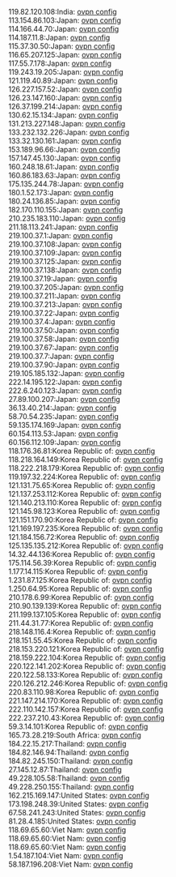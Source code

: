 119.82.120.108:India: [ovpn config](vpn/119_82_120_108.ovpn)  
113.154.86.103:Japan: [ovpn config](vpn/113_154_86_103.ovpn)  
114.166.44.70:Japan: [ovpn config](vpn/114_166_44_70.ovpn)  
114.187.11.8:Japan: [ovpn config](vpn/114_187_11_8.ovpn)  
115.37.30.50:Japan: [ovpn config](vpn/115_37_30_50.ovpn)  
116.65.207.125:Japan: [ovpn config](vpn/116_65_207_125.ovpn)  
117.55.7.178:Japan: [ovpn config](vpn/117_55_7_178.ovpn)  
119.243.19.205:Japan: [ovpn config](vpn/119_243_19_205.ovpn)  
121.119.40.89:Japan: [ovpn config](vpn/121_119_40_89.ovpn)  
126.227.157.52:Japan: [ovpn config](vpn/126_227_157_52.ovpn)  
126.23.147.160:Japan: [ovpn config](vpn/126_23_147_160.ovpn)  
126.37.199.214:Japan: [ovpn config](vpn/126_37_199_214.ovpn)  
130.62.15.134:Japan: [ovpn config](vpn/130_62_15_134.ovpn)  
131.213.227.148:Japan: [ovpn config](vpn/131_213_227_148.ovpn)  
133.232.132.226:Japan: [ovpn config](vpn/133_232_132_226.ovpn)  
133.32.130.161:Japan: [ovpn config](vpn/133_32_130_161.ovpn)  
153.189.96.66:Japan: [ovpn config](vpn/153_189_96_66.ovpn)  
157.147.45.130:Japan: [ovpn config](vpn/157_147_45_130.ovpn)  
160.248.18.61:Japan: [ovpn config](vpn/160_248_18_61.ovpn)  
160.86.183.63:Japan: [ovpn config](vpn/160_86_183_63.ovpn)  
175.135.244.78:Japan: [ovpn config](vpn/175_135_244_78.ovpn)  
180.1.52.173:Japan: [ovpn config](vpn/180_1_52_173.ovpn)  
180.24.136.85:Japan: [ovpn config](vpn/180_24_136_85.ovpn)  
182.170.110.155:Japan: [ovpn config](vpn/182_170_110_155.ovpn)  
210.235.183.110:Japan: [ovpn config](vpn/210_235_183_110.ovpn)  
211.18.113.241:Japan: [ovpn config](vpn/211_18_113_241.ovpn)  
219.100.37.1:Japan: [ovpn config](vpn/219_100_37_1.ovpn)  
219.100.37.108:Japan: [ovpn config](vpn/219_100_37_108.ovpn)  
219.100.37.109:Japan: [ovpn config](vpn/219_100_37_109.ovpn)  
219.100.37.125:Japan: [ovpn config](vpn/219_100_37_125.ovpn)  
219.100.37.138:Japan: [ovpn config](vpn/219_100_37_138.ovpn)  
219.100.37.19:Japan: [ovpn config](vpn/219_100_37_19.ovpn)  
219.100.37.205:Japan: [ovpn config](vpn/219_100_37_205.ovpn)  
219.100.37.211:Japan: [ovpn config](vpn/219_100_37_211.ovpn)  
219.100.37.213:Japan: [ovpn config](vpn/219_100_37_213.ovpn)  
219.100.37.22:Japan: [ovpn config](vpn/219_100_37_22.ovpn)  
219.100.37.4:Japan: [ovpn config](vpn/219_100_37_4.ovpn)  
219.100.37.50:Japan: [ovpn config](vpn/219_100_37_50.ovpn)  
219.100.37.58:Japan: [ovpn config](vpn/219_100_37_58.ovpn)  
219.100.37.67:Japan: [ovpn config](vpn/219_100_37_67.ovpn)  
219.100.37.7:Japan: [ovpn config](vpn/219_100_37_7.ovpn)  
219.100.37.90:Japan: [ovpn config](vpn/219_100_37_90.ovpn)  
219.105.185.132:Japan: [ovpn config](vpn/219_105_185_132.ovpn)  
222.14.195.122:Japan: [ovpn config](vpn/222_14_195_122.ovpn)  
222.6.240.123:Japan: [ovpn config](vpn/222_6_240_123.ovpn)  
27.89.100.207:Japan: [ovpn config](vpn/27_89_100_207.ovpn)  
36.13.40.214:Japan: [ovpn config](vpn/36_13_40_214.ovpn)  
58.70.54.235:Japan: [ovpn config](vpn/58_70_54_235.ovpn)  
59.135.174.169:Japan: [ovpn config](vpn/59_135_174_169.ovpn)  
60.154.113.53:Japan: [ovpn config](vpn/60_154_113_53.ovpn)  
60.156.112.109:Japan: [ovpn config](vpn/60_156_112_109.ovpn)  
118.176.36.81:Korea Republic of: [ovpn config](vpn/118_176_36_81.ovpn)  
118.218.164.149:Korea Republic of: [ovpn config](vpn/118_218_164_149.ovpn)  
118.222.218.179:Korea Republic of: [ovpn config](vpn/118_222_218_179.ovpn)  
119.197.32.224:Korea Republic of: [ovpn config](vpn/119_197_32_224.ovpn)  
121.131.75.65:Korea Republic of: [ovpn config](vpn/121_131_75_65.ovpn)  
121.137.253.112:Korea Republic of: [ovpn config](vpn/121_137_253_112.ovpn)  
121.140.213.110:Korea Republic of: [ovpn config](vpn/121_140_213_110.ovpn)  
121.145.98.123:Korea Republic of: [ovpn config](vpn/121_145_98_123.ovpn)  
121.151.170.90:Korea Republic of: [ovpn config](vpn/121_151_170_90.ovpn)  
121.169.197.235:Korea Republic of: [ovpn config](vpn/121_169_197_235.ovpn)  
121.184.156.72:Korea Republic of: [ovpn config](vpn/121_184_156_72.ovpn)  
125.135.135.212:Korea Republic of: [ovpn config](vpn/125_135_135_212.ovpn)  
14.32.44.136:Korea Republic of: [ovpn config](vpn/14_32_44_136.ovpn)  
175.114.56.39:Korea Republic of: [ovpn config](vpn/175_114_56_39.ovpn)  
1.177.14.115:Korea Republic of: [ovpn config](vpn/1_177_14_115.ovpn)  
1.231.87.125:Korea Republic of: [ovpn config](vpn/1_231_87_125.ovpn)  
1.250.64.95:Korea Republic of: [ovpn config](vpn/1_250_64_95.ovpn)  
210.178.6.99:Korea Republic of: [ovpn config](vpn/210_178_6_99.ovpn)  
210.90.139.139:Korea Republic of: [ovpn config](vpn/210_90_139_139.ovpn)  
211.199.137.105:Korea Republic of: [ovpn config](vpn/211_199_137_105.ovpn)  
211.44.31.77:Korea Republic of: [ovpn config](vpn/211_44_31_77.ovpn)  
218.148.116.4:Korea Republic of: [ovpn config](vpn/218_148_116_4.ovpn)  
218.151.55.45:Korea Republic of: [ovpn config](vpn/218_151_55_45.ovpn)  
218.153.220.121:Korea Republic of: [ovpn config](vpn/218_153_220_121.ovpn)  
218.159.222.104:Korea Republic of: [ovpn config](vpn/218_159_222_104.ovpn)  
220.122.141.202:Korea Republic of: [ovpn config](vpn/220_122_141_202.ovpn)  
220.122.58.133:Korea Republic of: [ovpn config](vpn/220_122_58_133.ovpn)  
220.126.212.246:Korea Republic of: [ovpn config](vpn/220_126_212_246.ovpn)  
220.83.110.98:Korea Republic of: [ovpn config](vpn/220_83_110_98.ovpn)  
221.147.214.170:Korea Republic of: [ovpn config](vpn/221_147_214_170.ovpn)  
222.110.142.157:Korea Republic of: [ovpn config](vpn/222_110_142_157.ovpn)  
222.237.210.43:Korea Republic of: [ovpn config](vpn/222_237_210_43.ovpn)  
59.3.14.101:Korea Republic of: [ovpn config](vpn/59_3_14_101.ovpn)  
165.73.28.219:South Africa: [ovpn config](vpn/165_73_28_219.ovpn)  
184.22.15.217:Thailand: [ovpn config](vpn/184_22_15_217.ovpn)  
184.82.146.94:Thailand: [ovpn config](vpn/184_82_146_94.ovpn)  
184.82.245.150:Thailand: [ovpn config](vpn/184_82_245_150.ovpn)  
27.145.12.87:Thailand: [ovpn config](vpn/27_145_12_87.ovpn)  
49.228.105.58:Thailand: [ovpn config](vpn/49_228_105_58.ovpn)  
49.228.250.155:Thailand: [ovpn config](vpn/49_228_250_155.ovpn)  
162.215.169.147:United States: [ovpn config](vpn/162_215_169_147.ovpn)  
173.198.248.39:United States: [ovpn config](vpn/173_198_248_39.ovpn)  
67.58.241.243:United States: [ovpn config](vpn/67_58_241_243.ovpn)  
81.28.4.185:United States: [ovpn config](vpn/81_28_4_185.ovpn)  
118.69.65.60:Viet Nam: [ovpn config](vpn/118_69_65_60.ovpn)  
118.69.65.60:Viet Nam: [ovpn config](vpn/118_69_65_60.ovpn)  
118.69.65.60:Viet Nam: [ovpn config](vpn/118_69_65_60.ovpn)  
1.54.187.104:Viet Nam: [ovpn config](vpn/1_54_187_104.ovpn)  
58.187.196.208:Viet Nam: [ovpn config](vpn/58_187_196_208.ovpn)  
